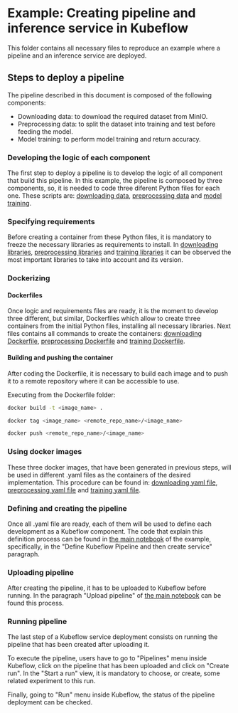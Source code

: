 # Example: Creating pipeline and inference service in Kubeflow

This folder contains all necessary files to reproduce an example where a pipeline and an inference service are deployed.

## Steps to deploy a pipeline

The pipeline described in this document is composed of the following components:

* Downloading data:  to download the required dataset from MinIO.
* Preprocessing data: to split the dataset into training and test before feeding the model.
* Model training: to perform model training and return accuracy.


### Developing the logic of each component 
The first step to deploy a pipeline is to develop the logic of all component that build this pipeline. In this example, the pipeline is composed by three components, so, it is needed to code three diferent Python files for each one. These scripts are: [downloading data](/kubeflow/example/Download_data/download_data.py), [preprocessing data](/kubeflow/example/Preprocess_data/preprocess_data.py) and [model training](/kubeflow/example/Train_model/train_model.py).

### Specifying requirements
Before creating a container from these Python files, it is mandatory to freeze the necessary libraries as requirements to install. In [downloading libraries](/kubeflow/example/Download_data/requirements.txt), [preprocessing libraries](/kubeflow/example/Preprocess_data/requirements.txt) and [training libraries](/kubeflow/example/Train_model/requirements.txt) it can be observed the most important libraries to take into account and its version.

### Dockerizing

#### Dockerfiles
Once logic and requirements files are ready, it is the moment to develop three different, but similar, Dockerfiles which allow to create three containers from the initial Python files, installing all necessary libraries. Next files contains all commands to create the containers: [downloading Dockerfile](/kubeflow/example/Download_data/Dockerfile), [preprocessing Dockerfile](/kubeflow/example/Preprocess_data/Dockerfile) and [training Dockerfile](/kubeflow/example/Train_model/Dockerfile).

#### Building and pushing the container
After coding the Dockerfile, it is necessary to build each image and to push it to a remote repository where it can be accessible to use.

Executing from the Dockerfile folder:

```bash
docker build -t <image_name> .
```

```bash
docker tag <image_name> <remote_repo_name>/<image_name>
```

```bash
docker push <remote_repo_name>/<image_name>
```

### Using docker images
These three docker images, that have been generated in previous steps, will be used in different .yaml files as the containers of the desired implementation. This procedure can be found in: [downloading yaml file](/kubeflow/example/Download_data/download_data.yaml), [preprocessing yaml file](/kubeflow/example/Preprocess_data/preprocess_data.yaml) and [training yaml file](/kubeflow/example/Train_model/train_model.yaml).

### Defining and creating the pipeline
Once all .yaml file are ready, each of them will be used to define each development as a Kubeflow component. The code that explain this definition process can be found in [the main notebook](/kubeflow/example/demo-notebook.ipynb) of the example, specifically, in the "Define Kubeflow Pipeline and then create service" paragraph.  

### Uploading pipeline
After creating the pipeline, it has to be uploaded to Kubeflow before running. In the paragraph "Upload pipeline" of [the main notebook](/kubeflow/example/demo-notebook.ipynb) can be found this process.

### Running pipeline
The last step of a Kubeflow service deployment consists on running the pipeline that has been created after uploading it.

To execute the pipeline, users have to go to "Pipelines" menu inside Kubeflow, click on the pipeline that has been uploaded and click on "Create run". In the "Start a run" view, it is mandatory to choose, or create, some related experiment to this run.

Finally, going to "Run" menu inside Kubeflow, the status of the pipeline deployment can be checked.

